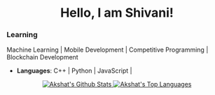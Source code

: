 <h1 align="center">Hello, I am Shivani! </h1>

### Learning
Machine Learning | Mobile Development  |  Competitive Programming |  Blockchain Development

- **Languages**: C++  |  Python  |  JavaScript |

<div align="center">
  <span align="left">
    <a align="left" href="https://github.com/anuraghazra/github-readme-stats">
      <img src="https://github-readme-stats.vercel.app/api?username=shivanipawar00&show_icons=true" alt="Akshat's Github Stats">
    </a>
  </span>
  <span align="right">                                                                                                                  
    <a align="right" href="href="https://github.com/anuraghazra/github-readme-stats">
      <img src="https://github-readme-stats.vercel.app/api/top-langs/?username=shivanipawar00&layout=compac&show_icons=true" alt="Akshat's Top Languages">
    </a>
  </span>
</div>
